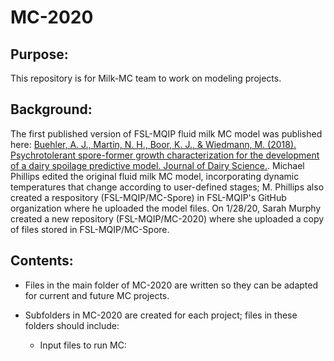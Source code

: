 
# MC-2020

## Purpose: 
This repository is for Milk-MC team to work on modeling projects. 

## Background: 
The first published version of FSL-MQIP fluid milk MC model was published here: [Buehler, A. J., Martin, N. H., Boor, K. J., & Wiedmann, M. (2018). Psychrotolerant spore-former growth characterization for the development of a dairy spoilage predictive model. Journal of Dairy Science.](https://doi.org/10.3168/jds.2018-14501). Michael Phillips edited the original fluid milk MC model, incorporating dynamic temperatures that change according to user-defined stages; M. Phillips also created a respository (FSL-MQIP/MC-Spore) in FSL-MQIP's GitHub organization where he uploaded the model files. On 1/28/20, Sarah Murphy created a new repository (FSL-MQIP/MC-2020) where she uploaded a copy of files stored in FSL-MQIP/MC-Spore. 

## Contents:
* Files in the main folder of MC-2020 are written so they can be adapted for current and future MC projects. 

* Subfolders in MC-2020 are created for each project; files in these folders should include:
    * Input files to run MC:
        
    
            




